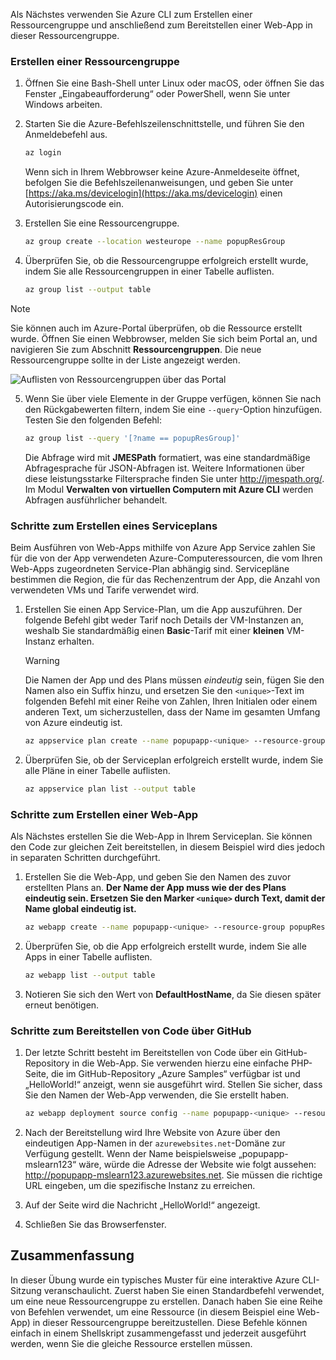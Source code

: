 Als Nächstes verwenden Sie Azure CLI zum Erstellen einer Ressourcengruppe und anschließend zum Bereitstellen einer Web-App in dieser Ressourcengruppe. 

### <a name="create-a-resource-group"></a>Erstellen einer Ressourcengruppe
1. Öffnen Sie eine Bash-Shell unter Linux oder macOS, oder öffnen Sie das Fenster „Eingabeaufforderung“ oder PowerShell, wenn Sie unter Windows arbeiten.

2. Starten Sie die Azure-Befehlszeilenschnittstelle, und führen Sie den Anmeldebefehl aus.

    ```bash
    az login
    ```
    Wenn sich in Ihrem Webbrowser keine Azure-Anmeldeseite öffnet, befolgen Sie die Befehlszeilenanweisungen, und geben Sie unter [https://aka.ms/devicelogin](https://aka.ms/devicelogin) einen Autorisierungscode ein.

3. Erstellen Sie eine Ressourcengruppe.

    ```bash
    az group create --location westeurope --name popupResGroup
    ```

4. Überprüfen Sie, ob die Ressourcengruppe erfolgreich erstellt wurde, indem Sie alle Ressourcengruppen in einer Tabelle auflisten.

    ```bash
    az group list --output table
    ```

> [!NOTE]
> Sie können auch im Azure-Portal überprüfen, ob die Ressource erstellt wurde. Öffnen Sie einen Webbrowser, melden Sie sich beim Portal an, und navigieren Sie zum Abschnitt **Ressourcengruppen**. Die neue Ressourcengruppe sollte in der Liste angezeigt werden.
> 
> ![Auflisten von Ressourcengruppen über das Portal](../media-drafts/5-listing-resource-groups.png)


5. Wenn Sie über viele Elemente in der Gruppe verfügen, können Sie nach den Rückgabewerten filtern, indem Sie eine `--query`-Option hinzufügen. Testen Sie den folgenden Befehl:

    ```bash
    az group list --query '[?name == popupResGroup]'
    ```

    Die Abfrage wird mit **JMESPath** formatiert, was eine standardmäßige Abfragesprache für JSON-Abfragen ist. Weitere Informationen über diese leistungsstarke Filtersprache finden Sie unter <http://jmespath.org/>. Im Modul **Verwalten von virtuellen Computern mit Azure CLI** werden Abfragen ausführlicher behandelt.

### <a name="steps-to-create-a-service-plan"></a>Schritte zum Erstellen eines Serviceplans
Beim Ausführen von Web-Apps mithilfe von Azure App Service zahlen Sie für die von der App verwendeten Azure-Computeressourcen, die vom Ihren Web-Apps zugeordneten Service-Plan abhängig sind. Servicepläne bestimmen die Region, die für das Rechenzentrum der App, die Anzahl von verwendeten VMs und Tarife verwendet wird.

1. Erstellen Sie einen App Service-Plan, um die App auszuführen. Der folgende Befehl gibt weder Tarif noch Details der VM-Instanzen an, weshalb Sie standardmäßig einen **Basic**-Tarif mit einer **kleinen** VM-Instanz erhalten.

    > [!WARNING]
    > Die Namen der App und des Plans müssen _eindeutig_ sein, fügen Sie den Namen also ein Suffix hinzu, und ersetzen Sie den `<unique>`-Text im folgenden Befehl mit einer Reihe von Zahlen, Ihren Initialen oder einem anderen Text, um sicherzustellen, dass der Name im gesamten Umfang von Azure eindeutig ist. 

    ```bash
    az appservice plan create --name popupapp-<unique> --resource-group popupResGroup --location westeurope
    ```

1. Überprüfen Sie, ob der Serviceplan erfolgreich erstellt wurde, indem Sie alle Pläne in einer Tabelle auflisten.

    ```bash
    az appservice plan list --output table
    ```

### <a name="steps-to-create-a-web-app"></a>Schritte zum Erstellen einer Web-App
Als Nächstes erstellen Sie die Web-App in Ihrem Serviceplan. Sie können den Code zur gleichen Zeit bereitstellen, in diesem Beispiel wird dies jedoch in separaten Schritten durchgeführt.

1. Erstellen Sie die Web-App, und geben Sie den Namen des zuvor erstellten Plans an. **Der Name der App muss wie der des Plans eindeutig sein. Ersetzen Sie den Marker `<unique>` durch Text, damit der Name global eindeutig ist.**
    ```bash
    az webapp create --name popupapp-<unique> --resource-group popupResGroup --plan popupapp-<unique>
    ```

1. Überprüfen Sie, ob die App erfolgreich erstellt wurde, indem Sie alle Apps in einer Tabelle auflisten.

    ```bash
    az webapp list --output table
    ```

1. Notieren Sie sich den Wert von **DefaultHostName**, da Sie diesen später erneut benötigen.

### <a name="steps-to-deploy-code-from-github"></a>Schritte zum Bereitstellen von Code über GitHub
1. Der letzte Schritt besteht im Bereitstellen von Code über ein GitHub-Repository in die Web-App. Sie verwenden hierzu eine einfache PHP-Seite, die im GitHub-Repository „Azure Samples“ verfügbar ist und „HelloWorld!“ anzeigt, wenn sie ausgeführt wird. Stellen Sie sicher, dass Sie den Namen der Web-App verwenden, die Sie erstellt haben.

    ```bash
    az webapp deployment source config --name popupapp-<unique> --resource-group popupResGroup --repo-url "https://github.com/Azure-Samples/php-docs-hello-world" --branch master --manual-integration
    ```

1. Nach der Bereitstellung wird Ihre Website von Azure über den eindeutigen App-Namen in der `azurewebsites.net`-Domäne zur Verfügung gestellt. Wenn der Name beispielsweise „popupapp-mslearn123“ wäre, würde die Adresse der Website wie folgt aussehen: <http://popupapp-mslearn123.azurewebsites.net>. Sie müssen die richtige URL eingeben, um die spezifische Instanz zu erreichen.

1. Auf der Seite wird die Nachricht „HelloWorld!“ angezeigt.

1. Schließen Sie das Browserfenster.

## <a name="summary"></a>Zusammenfassung
In dieser Übung wurde ein typisches Muster für eine interaktive Azure CLI-Sitzung veranschaulicht. Zuerst haben Sie einen Standardbefehl verwendet, um eine neue Ressourcengruppe zu erstellen. Danach haben Sie eine Reihe von Befehlen verwendet, um eine Ressource (in diesem Beispiel eine Web-App) in dieser Ressourcengruppe bereitzustellen. Diese Befehle können einfach in einem Shellskript zusammengefasst und jederzeit ausgeführt werden, wenn Sie die gleiche Ressource erstellen müssen.
